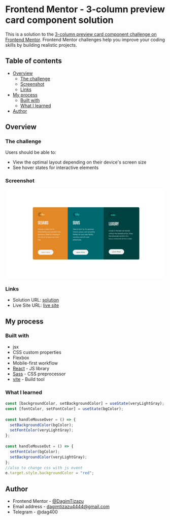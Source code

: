 # Frontend Mentor - 3-column preview card component solution

This is a solution to the [3-column preview card component challenge on Frontend Mentor](https://www.frontendmentor.io/challenges/3column-preview-card-component-pH92eAR2-). Frontend Mentor challenges help you improve your coding skills by building realistic projects.

## Table of contents

- [Overview](#overview)
  - [The challenge](#the-challenge)
  - [Screenshot](#screenshot)
  - [Links](#links)
- [My process](#my-process)
  - [Built with](#built-with)
  - [What I learned](#what-i-learned)
- [Author](#author)

## Overview

### The challenge

Users should be able to:

- View the optimal layout depending on their device's screen size
- See hover states for interactive elements

### Screenshot

![](./screenshot/screenshot.jpeg)

### Links

- Solution URL: [solution](https://www.frontendmentor.io/solutions/3columnpreviewcardcomponent-FgBjEF_g5V)
- Live Site URL: [live site](https://3-column-preview-card-component-theta-flame.vercel.app/)

## My process

### Built with

- jsx
- CSS custom properties
- Flexbox
- Mobile-first workflow
- [React](https://reactjs.org/) - JS library
- [Sass](https://sass-lang.com/) - CSS preprocessor
- [vite](https://vitejs.dev/) - Build tool

### What I learned

```js
const [backgroundColor, setBackgroundColor] = useState(veryLightGray);
const [fontColor, setFontColor] = useState(bgColor);

const handleMouseOver = () => {
  setBackgroundColor(bgColor);
  setFontColor(veryLightGray);
};

const handleMouseOut = () => {
  setFontColor(bgColor);
  setBackgroundColor(veryLightGray);
};
//also to change css with js event
e.target.style.backgroundColor = "red";
```

## Author

- Frontend Mentor - [@DagimTizazu](https://www.frontendmentor.io/profile/DagimTizazu)
- Email address - dagimtizazu4444@gmail.com
- Telegram - @dag400
